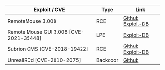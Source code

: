 
| Exploit / CVE                           | Type | Link                                                               |
|-----------------------------------------|------|--------------------------------------------------------------------|
| RemoteMouse 3.008                       | RCE  | [Github](https://github.com/p0dalirius/RemoteMouse-3.008-Exploit) [Exploit-DB](https://www.exploit-db.com/exploits/46697)  |
| Remote Mouse GUI 3.008 [CVE-2021-35448] | LPE  | [Exploit-DB](https://www.exploit-db.com/exploits/50047)                 |
| Subrion CMS [CVE-2018-19422]            | RCE  | [Github](https://github.com/hev0x/CVE-2018-19422-SubrionCMS-RCE) [Exploit-DB](https://www.exploit-db.com/exploits/49876)   |
| UnrealIRCd [CVE-2010-2075]              | Backdoor | [Github](https://github.com/Ranger11Danger/UnrealIRCd-3.2.8.1-Backdoor)                                                |
